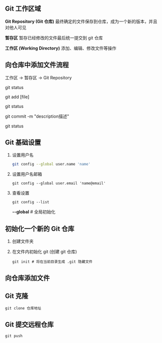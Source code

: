 ## Git 工作区域

**Git Repository (Git 仓库)** 最终确定的文件保存到仓库，成为一个新的版本，并且对他人可见

**暂存区** 暂存已经修改的文件最后统一提交到 git 仓库

**工作区 (Working Directory)** 添加、编辑、修改文件等操作

## 向仓库中添加文件流程

工作区 -> 暂存区 -> Git Repository

git status

git add [file]

git status

git commit -m "description描述"

git status

## Git 基础设置

1. 设置用户名

   ```bash
   git config --global user.name 'name'
   ```

2. 设置用户名邮箱

   ```shell
   git config --global user.email 'name@email'
   ```

3. 查看设置

   ```shell
   git config --list
   ```

   **--global** 	 # 全局初始化

## 初始化一个新的 Git 仓库

1. 创建文件夹

2. 在文件内初始化 git (创建 git 仓库)

   ```shell
   git init	# 将在当前目录生成 .git 隐藏文件
   ```

## 向仓库添加文件

## Git 克隆

```shell
git clone 仓库地址
```

## Git 提交远程仓库

```shell
git push
```

